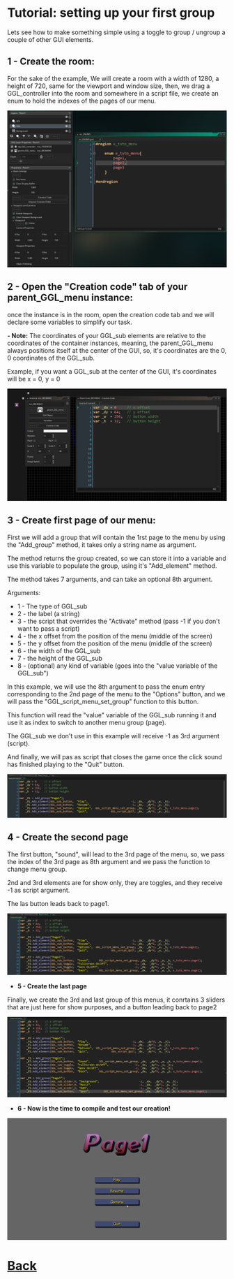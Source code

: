 # **Tutorial: setting up your first group**

Lets see how to make something simple using a toggle to group / ungroup a couple of other GUI elements.

## **1 - Create the room**:

For the sake of the example, We will create a room with a width of 1280, a height of 720, same for the viewport and window size, then, we drag
a GGL_controller into the room and somewhere in a script file, we create an enum to hold the indexes of the pages of our menu.

![room](https://github.com/Ced30/GGL-Documentation/blob/main/Images/Tutorial/Menus/Menu_room.png)

## **2 - Open the "Creation code" tab of your parent_GGL_menu instance**:

once the instance is in the room, open the creation code tab and we will declare some variables to simplify our task.

**- Note:**
The coordinates of your GGL_sub elements are relative to the coordinates of the container instances, meaning, the parent_GGL_menu always positions itself at the center of the GUI, so, it's coordinates are the 0, 0 coordinates of the GGL_sub.

Example, if you want a GGL_sub at the center of the GUI, it's coordinates will be x = 0, y = 0

![toggle](https://github.com/Ced30/GGL-Documentation/blob/main/Images/Tutorial/Menus/declarations.png)

## **3 - Create first page of our menu**:

First we will add a group that will contain the 1rst page to the menu by using the "Add_group" method, it takes only a string name as argument.

The method returns the group created, so we can store it into a variable and use this variable to populate the group, using it's "Add_element" method.

The method takes 7 arguments, and can take an optional 8th argument.

Arguments:
- 1 - The type of GGL_sub
- 2 - the label (a string)
- 3 - the script that overrides the "Activate" method (pass -1 if you don't want to pass a script)
- 4 - the x offset from the position of the menu (middle of the screen)
- 5 - the y offset from the position of the menu (middle of the screen)
- 6 - the width of the GGL_sub
- 7 - the height of the GGL_sub
- 8 - (optional) any kind of variable (goes into the "value variable of the GGL_sub")

In this example, we will use the 8th argument to pass the enum entry corresponding to the 2nd page of the menu to the "Options" button, and we will pass the "GGL_script_menu_set_group" function to this button.

This function will read the "value" variable of the GGL_sub running it and use it as index to switch to another menu group (page).

The GGL_sub we don't use in this example will receive -1 as 3rd argument (script).

And finally, we will pas as script that closes the game once the click sound has finished playing to the "Quit" button.

![page1](https://github.com/Ced30/GGL-Documentation/blob/main/Images/Tutorial/Menus/page1.png)

## **4 - Create the second page**

The first button, "sound", will lead to the 3rd page of the menu, so, we pass the index of the 3rd page as 8th argument and we pass the function to change menu group.

2nd and 3rd elements are for show only, they are toggles, and they receive -1 as script argument.

The las button leads back to page1.

![page2](https://github.com/Ced30/GGL-Documentation/blob/main/Images/Tutorial/Menus/page2.png)

- **5 - Create the last page**

Finally, we create the 3rd and last group of this menus, it conrtains 3 sliders that are just here for show purposes, and a button leading back to page2

![page3](https://github.com/Ced30/GGL-Documentation/blob/main/Images/Tutorial/Menus/page3.png)

- **6 - Now is the time to compile and test our creation!**
 
![compile](https://github.com/Ced30/GGL-Documentation/blob/main/Images/Tutorial/Menus/Tuto2_complete.gif)


# [Back](https://github.com/Ced30/GML-GUI-Library-GGL-Documentation/blob/main/README.md)
